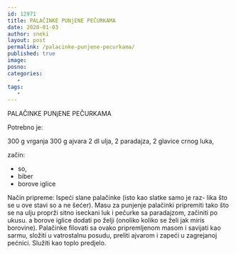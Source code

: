```yaml
---
id: 12971
title: PALAČINKE PUNjENE PEČURKAMA
date: 2020-01-03
author: sneki
layout: post
permalink: /palacinke-punjene-pecurkama/
published: true
image: 
posno: 
categories:
   -
tags:
   -
---
```

PALAČINKE PUNjENE PEČURKAMA

Potrebno je:

300 g vrganja
300 g ajvara
2 dl ulja,
2 paradajza,
2 glavice crnog luka, 

začin:
* so, 
* biber
* borove iglice

Način pripreme:
Ispeći slane palačinke (isto kao slatke samo je raz-
lika što se u ove stavi so a ne šećer). Masu za punjenje
palačinki pripremiti tako što se na ulju proprži sitno
iseckani luk i pečurke sa paradajzom, začiniti po ukusu.
a borove iglice dodati po želji (onoliko koliko se želi
jak miris borovine). Palačinke filovati sa ovako
pripremljenom masom i savijati kao sarmu, složiti u
vatrostalnu posudu, preliti ajvarom i zapeći u zagrejanoj
pećnici. Služiti kao toplo predjelo.

  

